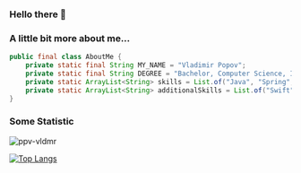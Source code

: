### Hello there 👋

### A little bit more about me...  

```java
public final class AboutMe {
    private static final String MY_NAME = "Vladimir Popov";
    private static final String DEGREE = "Bachelor, Computer Science, ITMO University";
    private static ArrayList<String> skills = List.of("Java", "Spring", "PostgreSQL", "bash", "JUnit");
    private static ArrayList<String> additionalSkills = List.of("Swift", "Haskell", "Python", "JavaScript");
}
```

### Some Statistic
<p align=left> <img src=https://komarev.com/ghpvc/?username=ppv-vldmr alt=ppv-vldmr /> </p>  

[![Top Langs](https://github-readme-stats.vercel.app/api/top-langs/?username=ppv-vldmr&layout=compact&langs_count=10)](https://github.com/ppv-vldmr/github-readme-stats)
